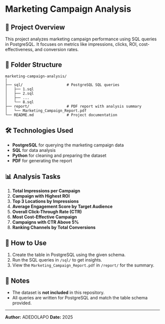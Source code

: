 # Marketing Campaign Analysis

## 📌 Project Overview
This project analyzes marketing campaign performance using SQL queries in PostgreSQL. 
It focuses on metrics like impressions, clicks, ROI, cost-effectiveness, and conversion rates.

## 📂 Folder Structure
```
marketing-campaign-analysis/
│
├── sql/                    # PostgreSQL SQL queries
│   ├── 1.sql
│   ├── 2.sql
│   ├── ...
│   └── 8.sql
├── report/                 # PDF report with analysis summary
│   └── Marketing_Campaign_Report.pdf
└── README.md               # Project documentation
```

## 🛠 Technologies Used
- **PostgreSQL** for querying the marketing campaign data
- **SQL** for data analysis
- **Python** for cleaning and preparing the dataset
- **PDF** for generating the report

## 📊 Analysis Tasks
1. **Total Impressions per Campaign**
2. **Campaign with Highest ROI**
3. **Top 3 Locations by Impressions**
4. **Average Engagement Score by Target Audience**
5. **Overall Click-Through Rate (CTR)**
6. **Most Cost-Effective Campaign**
7. **Campaigns with CTR Above 5%**
8. **Ranking Channels by Total Conversions**

## 🚀 How to Use
1. Create the table in PostgreSQL using the given schema.
2. Run the SQL queries in `/sql/` to get insights.
3. View the `Marketing_Campaign_Report.pdf` in `/report/` for the summary.

## 📌 Notes
- The dataset is **not included** in this repository.
- All queries are written for PostgreSQL and match the table schema provided.

---
**Author:** ADEDOLAPO
**Date:** 2025
